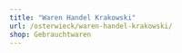 ```yaml
---
title: "Waren Handel Krakowski"
url: /osterwieck/waren-handel-krakowski/
shop: Gebrauchtwaren
---
```


